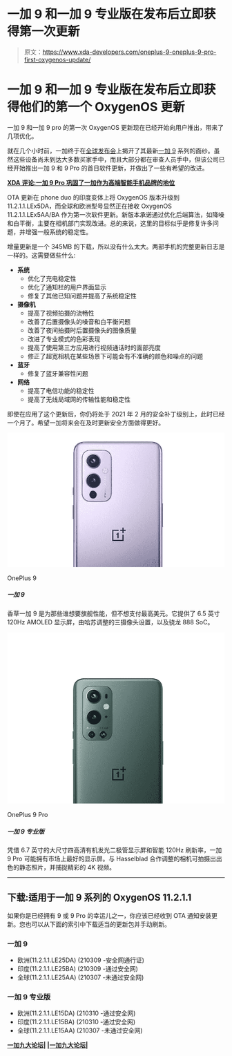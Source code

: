 # 一加 9 和一加 9 专业版在发布后立即获得第一次更新

> 原文：<https://www.xda-developers.com/oneplus-9-oneplus-9-pro-first-oxygenos-update/>

# 一加 9 和一加 9 专业版在发布后立即获得他们的第一个 OxygenOS 更新

一加 9 和一加 9 pro 的第一次 OxygenOS 更新现在已经开始向用户推出，带来了几项优化。

就在几个小时前，一加终于在[全球发布会](https://www.xda-developers.com/oneplus-9-oneplus-9-pro-launch/)上揭开了其最新[一加 9](https://www.xda-developers.com/oneplus-9/) 系列的面纱。虽然这些设备尚未到达大多数买家手中，而且大部分都在审查人员手中，但该公司已经开始推出一加 9 和 9 Pro 的首日软件更新，并做出了一些有希望的改进。

**[XDA 评论:一加 9 Pro 巩固了一加作为高端智能手机品牌的地位](https://www.xda-developers.com/oneplus-9-pro-review/)**

OTA 更新在 phone duo 的印度变体上将 OxygenOS 版本升级到 11.2.1.1.LEx5DA，而全球和欧洲型号显然正在接收 OxygenOS 11.2.1.1.LEx5AA/BA 作为第一次软件更新。新版本承诺通过优化后端算法，如降噪和白平衡，主要在相机部门实现改进。总的来说，这里的目标似乎是修复许多问题，并增强一般系统的稳定性。

增量更新是一个 345MB 的下载，所以没有什么太大。两部手机的完整更新日志是一样的。这需要做些什么:

*   **系统**
    *   优化了充电稳定性
    *   优化了通知栏的用户界面显示
    *   修复了其他已知问题并提高了系统稳定性
*   **摄像机**
    *   提高了视频拍摄的流畅性
    *   改善了后置摄像头的噪音和白平衡问题
    *   改善了夜间拍摄时后置摄像头的图像质量
    *   改进了专业模式的色彩表现
    *   提高了使用第三方应用进行视频通话时的面部亮度
    *   修正了超宽相机在某些场景下可能会有不准确的颜色和噪点的问题
*   **蓝牙**
    *   修复了蓝牙兼容性问题
*   **网络**
    *   提高了电信功能的稳定性
    *   提高了无线局域网的传输性能和稳定性

即使在应用了这个更新后，你仍将处于 2021 年 2 月的安全补丁级别上，此时已经一个月了。希望一加将来会在及时更新安全方面做得更好。

 <picture>![The vanilla OnePlus 9 is for those who want flagship performance but don't want to pay top dollar. It offers a 6.5 inch 120Hz AMOLED display, a triple-camera setup tuned by Hasselblad, and the Snapdragon 888 SoC.](img/d66608aa9e3d6d32dbda78614c3ddc62.png)</picture> 

OnePlus 9

##### 一加 9

香草一加 9 是为那些谁想要旗舰性能，但不想支付最高美元。它提供了 6.5 英寸 120Hz AMOLED 显示屏，由哈苏调整的三摄像头设置，以及骁龙 888 SoC。

 <picture>![The OnePlus 9 Pro is a really fast 2021 flagship that still keeps up well today. ](img/e87b0190e6eaa03a7cf726cd74516288.png)</picture> 

OnePlus 9 Pro

##### 一加 9 专业版

凭借 6.7 英寸的大尺寸四高清有机发光二极管显示屏和智能 120Hz 刷新率，一加 9 Pro 可能拥有市场上最好的显示屏。与 Hasselblad 合作调整的相机可拍摄出出色的静态照片，并捕捉精彩的 4K 视频。

* * *

## 下载:适用于一加 9 系列的 OxygenOS 11.2.1.1

如果你是已经拥有 9 或 9 Pro 的幸运儿之一，你应该已经收到 OTA 通知安装更新。您也可以从下面的索引中下载适当的更新包并手动刷新。

### 一加 9

*   欧洲(11.2.1.1.LE25DA) (210309 -安全网通行证)
*   印度(11.2.1.1.LE25BA) (210309 -通过安全网)
*   全球(11.2.1.1.LE25AA) (210307 -未通过安全网)

### 一加 9 专业版

*   欧洲(11.2.1.1.LE15DA) (210310 -通过安全网)
*   印度(11.2.1.1.LE15BA) (210310 -通过安全网)
*   全球(11.2.1.1.LE15AA) (210307 -未通过安全网)

**[一加九大论坛](https://forum.xda-developers.com/f/oneplus-9.12151/)| |[一加九大论坛](https://forum.xda-developers.com/f/oneplus-9-pro.12153/)|**